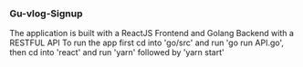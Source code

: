 ### Gu-vlog-Signup
The application is built with a ReactJS Frontend and Golang Backend with a RESTFUL API
To run the app first cd into 'go/src' and run 'go run API.go', 
then cd into 'react' and run 'yarn' followed by 'yarn start'
